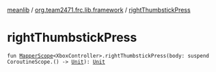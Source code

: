 [meanlib](../index.md) / [org.team2471.frc.lib.framework](index.md) / [rightThumbstickPress](./right-thumbstick-press.md)

# rightThumbstickPress

`fun `[`MapperScope`](-mapper-scope/index.md)`<XboxController>.rightThumbstickPress(body: suspend CoroutineScope.() -> `[`Unit`](https://kotlinlang.org/api/latest/jvm/stdlib/kotlin/-unit/index.html)`): `[`Unit`](https://kotlinlang.org/api/latest/jvm/stdlib/kotlin/-unit/index.html)